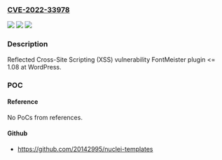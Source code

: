 ### [CVE-2022-33978](https://cve.mitre.org/cgi-bin/cvename.cgi?name=CVE-2022-33978)
![](https://img.shields.io/static/v1?label=Product&message=FontMeister%20(WordPress%20plugin)&color=blue)
![](https://img.shields.io/static/v1?label=Version&message=%3C%3D%201.08%3C%3D%201.08%20&color=brighgreen)
![](https://img.shields.io/static/v1?label=Vulnerability&message=CWE-79%20Cross-site%20Scripting%20(XSS)&color=brighgreen)

### Description

Reflected Cross-Site Scripting (XSS) vulnerability FontMeister plugin <= 1.08 at WordPress.

### POC

#### Reference
No PoCs from references.

#### Github
- https://github.com/20142995/nuclei-templates

